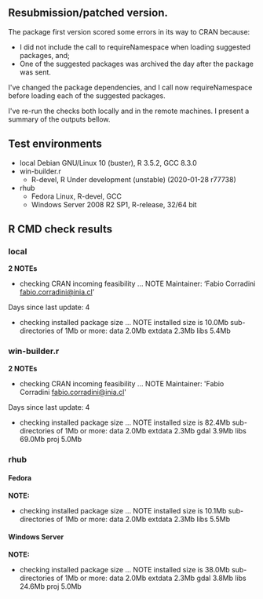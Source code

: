 ## Resubmission/patched version.
The package first version scored some errors in its way to CRAN because:
* I did not include the call to requireNamespace when loading suggested packages, and;
* One of the suggested packages was archived the day after the package was sent.

I've changed the package dependencies, and I call now requireNamespace before loading each of the suggested packages.

I've re-run the checks both locally and in the remote machines. I present a summary of the outputs bellow.

## Test environments
* local Debian GNU/Linux 10 (buster), R 3.5.2, GCC 8.3.0
* win-builder.r
	* R-devel, R Under development (unstable) (2020-01-28 r77738)
* rhub
	* Fedora Linux, R-devel, GCC 
	* Windows Server 2008 R2 SP1, R-release, 32/64 bit

## R CMD check results
### local 
**2 NOTEs**
* checking CRAN incoming feasibility ... NOTE
Maintainer: ‘Fabio Corradini <fabio.corradini@inia.cl>’

Days since last update: 4

* checking installed package size ... NOTE
  installed size is 10.0Mb
  sub-directories of 1Mb or more:
    data      2.0Mb
    extdata   2.3Mb
    libs      5.4Mb

### win-builder.r
**2 NOTEs**
* checking CRAN incoming feasibility ... NOTE
Maintainer: 'Fabio Corradini <fabio.corradini@inia.cl>'

Days since last update: 4

* checking installed package size ... NOTE
  installed size is 82.4Mb
  sub-directories of 1Mb or more:
    data      2.0Mb
    extdata   2.3Mb
    gdal      3.9Mb
    libs     69.0Mb
    proj      5.0Mb

### rhub

#### Fedora
**NOTE:**

* checking installed package size ... NOTE
  installed size is 10.1Mb
  sub-directories of 1Mb or more:
    data      2.0Mb
    extdata   2.3Mb
    libs      5.5Mb

#### Windows Server
**NOTE:**

* checking installed package size ... NOTE
  installed size is 38.0Mb
  sub-directories of 1Mb or more:
    data      2.0Mb
    extdata   2.3Mb
    gdal      3.8Mb
    libs     24.6Mb
    proj      5.0Mb

